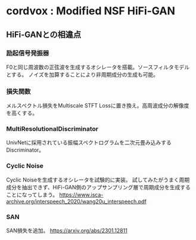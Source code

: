 # cordvox : Modified NSF HiFi-GAN

## HiFi-GANとの相違点
### 励起信号発振器
F0と同じ周波数の正弦波を生成するオシレータを搭載。ソースフィルタモデルとする。
ノイズを加算することにより非周期成分の生成も可能。

### 損失関数
メルスペクトル損失をMultiscale STFT Lossに置き換え。高周波成分の解像度を高くする。

### MultiResolutionalDiscriminator
UnivNetに採用されている振幅スペクトログラムを二次元畳み込みするDiscriminator。

### Cyclic Noise
Cyclic Noiseを生成するオシレータを試験的に実装。
試してみたがうまく周期成分を抽出できず、HiFi-GAN側のアップサンプリング層で周期成分を生成することになってしまう。
https://www.isca-archive.org/interspeech_2020/wang20u_interspeech.pdf

### SAN
SAN損失を追加。
https://arxiv.org/abs/2301.12811